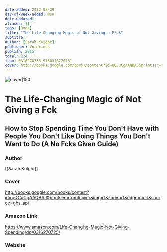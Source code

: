 ```yaml
---
date-added: 2022-08-29
day-of-week-added: Mon
date-updated: 
aliases: []
tags: [Book]
title: "The Life-Changing Magic of Not Giving a F*ck"
subtitle: 
author: [Sarah Knight]
publisher: Voracious
publish: 2015
total: 224
isbn: 0316270733 9780316270731
cover: http://books.google.com/books/content?id=uQCuCgAAQBAJ&printsec=frontcover&img=1&zoom=1&edge=curl&source=gbs_api
---
```


![cover|150](http://books.google.com/books/content?id=uQCuCgAAQBAJ&printsec=frontcover&img=1&zoom=1&edge=curl&source=gbs_api)
# The Life-Changing Magic of Not Giving a Fck
## How to Stop Spending Time You Don't Have with People You Don't Like Doing Things You Don't Want to Do (A No Fcks Given Guide)

### Author
[[Sarah Knight]]

### Cover
http://books.google.com/books/content?id=uQCuCgAAQBAJ&printsec=frontcover&img=1&zoom=1&edge=curl&source=gbs_api

### Amazon Link
https://www.amazon.com/Life-Changing-Magic-Not-Giving-Spending/dp/0316270725/

### Website





